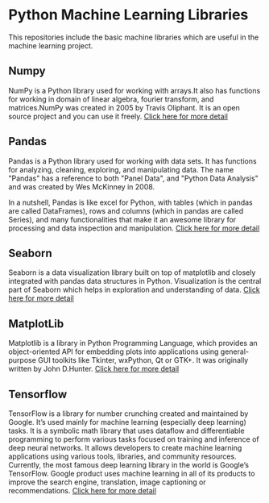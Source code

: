 # Python Machine Learning Libraries
This repositories include the basic machine libraries which are useful in the machine learning project.


## Numpy
NumPy is a Python library used for working with arrays.It also has functions for working in domain of linear algebra, fourier transform, and matrices.NumPy was created in 2005 by Travis Oliphant. It is an open source project and you can use it freely. [Click here for more detail](https://github.com/adhikarir/Python-Machine-Learning-Libraries/blob/master/numpy/NumPy.ipynb)


## Pandas
Pandas is a Python library used for working with data sets. It has functions for analyzing, cleaning, exploring, and manipulating data. The name "Pandas" has a reference to both "Panel Data", and "Python Data Analysis" and was created by Wes McKinney in 2008.

In a nutshell, Pandas is like excel for Python, with tables (which in pandas are called DataFrames), rows and columns (which in pandas are called Series), and many functionalities that make it an awesome library for processing and data inspection and manipulation.  [Click here for more detail](https://github.com/adhikarir/Python-Machine-Learning-Libraries/blob/master/pandas/pandas.ipynb)


## Seaborn
Seaborn is a data visualization library built on top of matplotlib and closely integrated with pandas data structures in Python. Visualization is the central part of Seaborn which helps in exploration and understanding of data. [Click here for more detail](https://github.com/adhikarir/Python-Machine-Learning-Libraries/blob/master/seaborn/seaborn.ipynb)


## MatplotLib
Matplotlib is a library in Python Programming Language, which provides an object-oriented API for embedding plots into applications using general-purpose GUI toolkits like Tkinter, wxPython, Qt or GTK+. It was originally written by John D.Hunter. [Click here for more detail](https://github.com/adhikarir/Python-Machine-Learning-Libraries/blob/master/MatplotLib/MatplotLib.ipynb)


## Tensorflow
TensorFlow is a library for number crunching created and maintained by Google. It’s used mainly for machine learning (especially deep learning) tasks. It is a symbolic math library that uses dataflow and differentiable programming to perform various tasks focused on training and inference of deep neural networks. It allows developers to create machine learning applications using various tools, libraries, and community resources. Currently, the most famous deep learning library in the world is Google’s TensorFlow. Google product uses machine learning in all of its products to improve the search engine, translation, image captioning or recommendations. [Click here for more detail](https://github.com/adhikarir/Python-Machine-Learning-Libraries/blob/master/tensorflow/Tensorflow.ipynb)